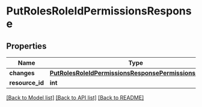 # PutRolesRoleIdPermissionsResponse

## Properties
Name | Type | Description | Notes
------------ | ------------- | ------------- | -------------
**changes** | [**PutRolesRoleIdPermissionsResponsePermissionsChanges**](PutRolesRoleIdPermissionsResponsePermissionsChanges.md) |  | [optional] 
**resource_id** | **int** |  | [optional] 

[[Back to Model list]](../README.md#documentation-for-models) [[Back to API list]](../README.md#documentation-for-api-endpoints) [[Back to README]](../README.md)

